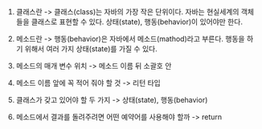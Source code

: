 1. 클래스란
-> 클래스(class)는 자바의 가장 작은 단위이다. 자바는 현실세계의 객체들을 클래스로 표현할 수 있다. 상태(state), 행동(behavior)이 있어야만 한다.


2. 메소드란
-> 행동(behavior)은 자바에서 메소드(mathod)라고 부른다. 행동을 하기 위해서 여러 가지 상태(state)를 가질 수 있다.


5. 메소드의 매개 변수 위치
-> 메소드 이름 뒤 소괄호 안


7. 메소드 이름 앞에 꼭 적어 줘야 할 것
-> 리턴 타입

9. 클래스가 갖고 있어야 할 두 가지
-> 상태(state), 행동(behavior)

11. 메소드에서 결과를 돌려주려면 어떤 예약어를 사용해야 할까
-> return

